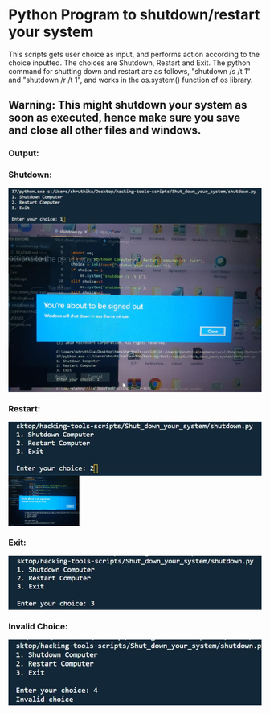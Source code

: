 # Python Program to shutdown/restart your system

This scripts gets user choice as input, and performs action according to the choice inputted. The choices are Shutdown, Restart and Exit.
The python command for shutting down and restart are as follows, "shutdown /s /t 1" and "shutdown /r /t 1", and works in the os.system() function of os library.

## Warning: This might shutdown your system as soon as executed, hence make sure you save and close all other files and windows.

### Output:
 ### Shutdown:
 <img src="ss1.jpg" align="center">
  <img src="WhatsApp Image 2020-10-21 at 10.28.34 PM.jpeg" align="center"> 
 
 ### Restart:
 <img src="ss3.jpg" align="center">
 <img src="WhatsApp Image 2020-10-21 at 10.28.35 PM.jpeg" align="center" height="100 px">
 
 ### Exit:
 <img src="ss2.jpg" align="center">
 
 ### Invalid Choice:
 <img src="ss4.jpg" align="center">
 
  

